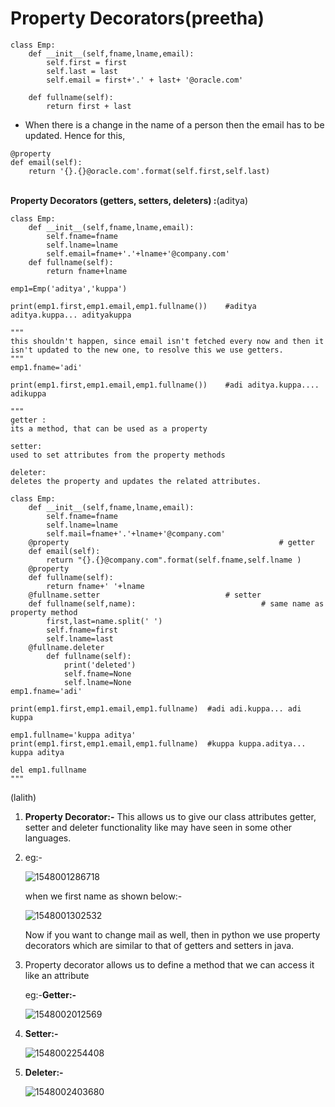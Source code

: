 
# Property Decorators(preetha)

```
class Emp:
	def __init__(self,fname,lname,email):
		self.first = first
		self.last = last
		self.email = first+'.' + last+ '@oracle.com'
		
	def fullname(self):
		return first + last
```

- When there is a change in the name of a person then the email has to be updated. Hence for this,
```
@property
def email(self):
	return '{}.{}@oracle.com'.format(self.first,self.last)
```

​    	
**Property Decorators (getters, setters, deleters) :**(aditya)

```python3
class Emp:
	def __init__(self,fname,lname,email):
		self.fname=fname
		self.lname=lname
		self.email=fname+'.'+lname+'@company.com'
	def fullname(self):
    	return fname+lname

emp1=Emp('aditya','kuppa')

print(emp1.first,emp1.email,emp1.fullname())	#aditya aditya.kuppa... adityakuppa

"""
this shouldn't happen, since email isn't fetched every now and then it isn't updated to the new one, to resolve this we use getters.
"""
emp1.fname='adi'

print(emp1.first,emp1.email,emp1.fullname())	#adi aditya.kuppa.... adikuppa

"""
getter :
its a method, that can be used as a property

setter:
used to set attributes from the property methods

deleter:
deletes the property and updates the related attributes.

class Emp:
	def __init__(self,fname,lname,email):
		self.fname=fname
		self.lname=lname
		self.mail=fname+'.'+lname+'@company.com'
	@property												# getter				
	def email(self):
		return "{}.{}@company.com".format(self.fname,self.lname	)
	@property
	def fullname(self):
    	return fname+' '+lname
    @fullname.setter							# setter
    def fullname(self,name):							# same name as property method
    	first,last=name.split(' ')
    	self.fname=first
    	self.lname=last
    @fullname.deleter
    	def fullname(self):
    		print('deleted')
    		self.fname=None
    		self.lname=None
emp1.fname='adi'

print(emp1.first,emp1.email,emp1.fullname)  #adi adi.kuppa... adi kuppa

emp1.fullname='kuppa aditya'
print(emp1.first,emp1.email,emp1.fullname)	#kuppa kuppa.aditya... kuppa aditya

del emp1.fullname
"""
```
(lalith)
1. **Property Decorator:-** This allows us to give our class attributes getter, setter and deleter functionality like may have seen in some other languages.

2. eg:-

   ![1548001286718](https://github.com/adityakuppa26/Python-Notes/blob/lalith_notes/images/1548001286718.png) 

   when we first name as shown below:-

   ![1548001302532](https://github.com/adityakuppa26/Python-Notes/blob/lalith_notes/images/1548001302532.png)

    Now if you want to change mail as well, then in python we use property decorators which are similar to that of getters and setters in java.

3. Property decorator allows us to define a method that we can access it like an attribute

   eg:-**Getter:-**

   ![1548002012569](https://github.com/adityakuppa26/Python-Notes/blob/lalith_notes/images/1548002012569.png) 

4. **Setter:-**

   ![1548002254408](https://github.com/adityakuppa26/Python-Notes/blob/lalith_notes/images/1548002254408.png) 

5. **Deleter:-**

   ![1548002403680](https://github.com/adityakuppa26/Python-Notes/blob/lalith_notes/images/1548002403680.png)

